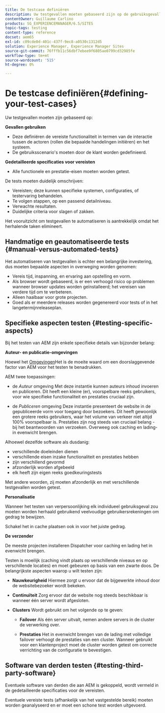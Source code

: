 ```yaml
---
title: De testcase definiëren
description: Uw testgevallen moeten gebaseerd zijn op de gebruiksgevallen en de gedetailleerde specificaties van de eisen
contentOwner: Guillaume Carlino
products: SG_EXPERIENCEMANAGER/6.5/SITES
topic-tags: testing
content-type: reference
docset: aem65
exl-id: c09cde0d-401c-437f-9ec8-a0530c1312d5
solution: Experience Manager, Experience Manager Sites
source-git-commit: 76fffb11c56dbf7ebee9f6805ae0799cd32985fe
workflow-type: tm+mt
source-wordcount: '515'
ht-degree: 0%

---
```


# De testcase definiëren{#defining-your-test-cases}

Uw testgevallen moeten zijn gebaseerd op:

**Gevallen gebruiken**

* Deze definiëren de vereiste functionaliteit in termen van de interactie tussen de actoren (rollen die bepaalde handelingen initiëren) en het systeem.
* De gebruiksscenario&#39;s moeten door de klant worden gedefinieerd.

**Gedetailleerde specificaties voor vereisten**

* Alle functionele en prestatie-eisen moeten worden getest.

De tests moeten duidelijk omschrijven:

* Vereisten; deze kunnen specifieke systemen, configuraties, of testervaring behandelen.
* Te volgen stappen, op een passend detailniveau.
* Verwachte resultaten.
* Duidelijke criteria voor slagen of zakken.

Het vooruitzicht om testgevallen te automatiseren is aantrekkelijk omdat het herhalende taken elimineert.

## Handmatige en geautomatiseerde tests {#manual-versus-automated-tests}

Het automatiseren van testgevallen is echter een belangrijke investering, dus moeten bepaalde aspecten in overweging worden genomen:

* Vereis tijd, inspanning, en ervaring aan opstelling en vorm.
* Als browser wordt gebaseerd, is er een verhoogd risico op problemen wanneer browser updates worden geïnstalleerd; het vereisen van verdere tijd om te verbeteren.
* Alleen haalbaar voor grote projecten.
* Goed als er meerdere releases worden gegenereerd voor tests of in het langetermijnreleaseplan.

## Specifieke aspecten testen {#testing-specific-aspects}

Bij het testen van AEM zijn enkele specifieke details van bijzonder belang:

**Auteur- en publicatie-omgevingen**

Hoewel het [Omgevingen](/help/sites-developing/the-basics.md#environments)Het is de moeite waard om een doorslaggevende factor van AEM voor het testen te benadrukken.

AEM twee toepassingen:

* de *Auteur* omgeving Met deze instantie kunnen auteurs inhoud invoeren en publiceren.
Dit heeft een kleine (er), voorspelbare reeks gebruikers, voor wie specifieke functionaliteit en prestaties cruciaal zijn.

* de *Publiceren* omgeving Deze instantie presenteert de website in de gepubliceerde vorm voor toegang door bezoekers.
Dit heeft gewoonlijk een grotere reeks gebruikers, waar het volume van verkeer niet altijd 100% voorspelbaar is. Prestaties zijn nog steeds van cruciaal belang - bij het beantwoorden van verzoeken. Overweeg ook caching en lading-in evenwicht brengen.

Alhoewel dezelfde software als dusdanig:

* verschillende doeleinden dienen
* verschillende eisen inzake functionaliteit en prestaties hebben
* zijn verschillend gevormd
* afzonderlijk worden afgebeeld
* elk heeft zijn eigen reeks goedkeuringstests

Met andere woorden, zij moeten afzonderlijk en met verschillende testgevallen worden getest.

**Personalisatie**

Wanneer het testen van verpersoonlijking elk individueel gebruiksgeval zou moeten worden herhaald gebruikend veelvoudige gebruikersrekeningen om gedrag te bewijzen.

Schakel het in cache plaatsen ook in voor het juiste gedrag.

**De verzender**

De meeste projecten installeren Dispatcher voor caching en lading het in evenwicht brengen.

Testen is moeilijk (caching vindt plaats op verschillende niveaus en op verschillende locaties) en moet gebeuren op basis van een zwarte doos. De belangrijkste aspecten waarop u wilt testen zijn:

* **Nauwkeurigheid**
Hiermee zorgt u ervoor dat de bijgewerkte inhoud door de websitebezoeker wordt bekeken.

* **Continuïteit**
Zorg ervoor dat de website nog steeds beschikbaar is wanneer één server wordt afgesloten.

* **Clusters**
Wordt gebruikt om het volgende op te geven:

   * **Failover**
Als één server uitvalt, nemen andere servers in de cluster de verwerking over.

   * **Prestaties**
Het in evenwicht brengen van de lading met volledige failover verhoogt de prestaties van een cluster.
Wanneer gebruikt voor een klantenproject moet de cluster worden getest om correcte verrichting van de configuratie te bevestigen.

## Software van derden testen {#testing-third-party-software}

Eventuele software van derden die aan AEM is gekoppeld, wordt vermeld in de gedetailleerde specificaties voor de vereisten.

Eventuele vereiste tests (afhankelijk van het vastgestelde bereik) moeten worden geanalyseerd en er moet een schone test worden uitgevoerd.
